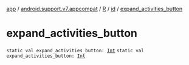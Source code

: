 [app](../../../index.md) / [android.support.v7.appcompat](../../index.md) / [R](../index.md) / [id](index.md) / [expand_activities_button](.)

# expand_activities_button

`static val expand_activities_button: `[`Int`](https://kotlinlang.org/api/latest/jvm/stdlib/kotlin/-int/index.html)
`static val expand_activities_button: `[`Int`](https://kotlinlang.org/api/latest/jvm/stdlib/kotlin/-int/index.html)